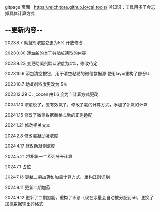 gitpage 页面：https://reichitose.github.io/cal_tools/
冷知识：工具用多了会忘掉具体计算方式
## --更新内容--
2023.8.7 助凝剂浓度变更为5% 开放修改

2023.8.30  添加新的关于剪贴板读取的内容

2023.9.23 变更助凝剂默认浓度为4%，修改待定

2023.10.6 添加清空按钮，用于清空粘贴的微信数据源  使用layui重构了部分UI

2023.10.7 助凝剂浓度更改为 5%

2023.12.29 CL_cocen 由1.6 变为 1 计算方式更改

2024.1.10 浓度没了，变有效氯了，修改了氯的计算方式，添加了补氯的计算

2024.1.15 修改了微信数据新格式后的正则适配

2024.1.21 修改相关文本

2024.2.8 修改混凝助凝浓度

2024.4.17 修改助凝剂浓度

2024.5.21 将补氯一二系列分开计算

2024.7.1 占位

2024.7.13 更新二期加药和加氯计算方式，重构正则识别

2024.9.11 更新二期加药

2024.9.12 更新了二期加氯，重构了识别（现在水量会自动被分配到56，更换了加氯数据输出的格式